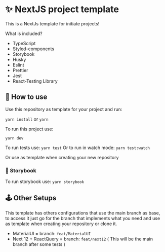 # ✨ NextJS project template

This is a NextJs template for initiate projects!

What is included?

- TypeScript
- Styled-components
- Storybook
- Husky
- Eslint
- Prettier
- Jest
- React-Testing Library

## 🧿 How to use
Use this repository as template for your project and run:

`yarn install`
or
`yarn`

To run this project use:

`yarn dev`

To run tests use:
`yarn test`
Or to run in watch mode:
`yarn test:watch`

Or use as template when creating your new repository

### 📕 Storybook

To run storybook use: `yarn storybook`

## 🕹 Other Setups

This template has others configurations that use the main branch as base, to access it just go for the branch that implements what you need and use as template when creating your repository or clone it.

- MaterialUI = branch: `feat/MaterialUI`
- Next 12 + ReactQuery = branch: `feat/next12` ( This will be the main branch after some tests )
